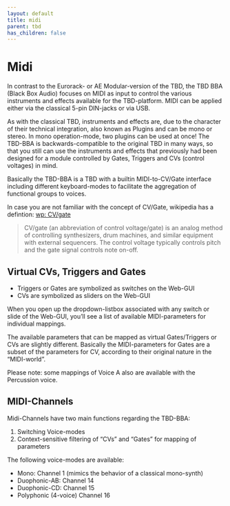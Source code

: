 ```yaml
---
layout: default
title: midi
parent: tbd
has_children: false
---
```

# Midi

In contrast to the Eurorack- or AE Modular-version of the TBD, the TBD BBA (Black Box Audio) focuses on MIDI as input to control the various instruments and effects available for the TBD-platform. MIDI can be applied either via the classical 5-pin DIN-jacks or via USB.

As with the classical TBD, instruments and effects are, due to the character of their technical integration, also known as Plugins and can be mono or stereo. In mono operation-mode, two plugins can be used at once! 
The TBD-BBA is backwards-compatible to the original TBD in many ways, so that you still can use the instruments and effects that previously had been designed for a module controlled by Gates, Triggers and CVs (control voltages) in mind. 

Basically the TBD-BBA is a TBD with a builtin MIDI-to-CV/Gate interface including different keyboard-modes to facilitate the aggregation of functional groups to voices.

In case you are not familiar with the concept of CV/Gate, wikipedia has a defintion: [wp: CV/gate](https://en.wikipedia.org/wiki/CV/gate)

> CV/gate (an abbreviation of control voltage/gate) is an analog method of controlling synthesizers, drum machines, and similar equipment with external sequencers. The control voltage typically controls pitch and the gate signal controls note on-off.

## Virtual CVs, Triggers and Gates

* Triggers or Gates are symbolized as switches on the Web-GUI
* CVs are symbolized as sliders on the Web-GUI

When you open up the dropdown-listbox associated with any switch or slide of the Web-GUI, you’ll see a list of available MIDI-parameters for individual mappings.

The available parameters that can be mapped as virtual Gates/Triggers or CVs are slightly different. Basically the MIDI-parameters for Gates are a subset of the parameters for CV, according to their original nature in the “MIDI-world”.

Please note: some mappings of Voice A also are available with the Percussion voice.


## MIDI-Channels

Midi-Channels have two main functions regarding the TBD-BBA:

1. Switching Voice-modes
2. Context-sensitive filtering of “CVs” and “Gates” for mapping of parameters

The following voice-modes are available:

* Mono: Channel 1 (mimics the behavior of a classical mono-synth)
* Duophonic-AB: Channel 14
* Duophonic-CD: Channel 15
* Polyphonic (4-voice) Channel 16
